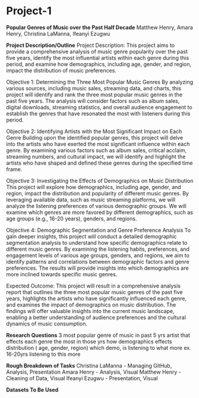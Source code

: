 # Project-1

**Popular Genres of Music over the Past Half Decade**
Matthew Henry, Amara Henry, Christina LaManna, Ifeanyi Ezugwu

**Project Description/Outline**
Project Description:
This project aims to provide a comprehensive analysis of music genre popularity over the past five years, identify the most influential artists within each genre during this period, and examine how demographics, including age, gender, and region, impact the distribution of music preferences.

Objective 1: Determining the Three Most Popular Music Genres
By analyzing various sources, including music sales, streaming data, and charts, this project will identify and rank the three most popular music genres in the past five years. The analysis will consider factors such as album sales, digital downloads, streaming statistics, and overall audience engagement to establish the genres that have resonated the most with listeners during this period.

Objective 2: Identifying Artists with the Most Significant Impact on Each Genre
Building upon the identified popular genres, this project will delve into the artists who have exerted the most significant influence within each genre. By examining various factors such as album sales, critical acclaim, streaming numbers, and cultural impact, we will identify and highlight the artists who have shaped and defined these genres during the specified time frame.

Objective 3: Investigating the Effects of Demographics on Music Distribution
This project will explore how demographics, including age, gender, and region, impact the distribution and popularity of different music genres. By leveraging available data, such as music streaming platforms, we will analyze the listening preferences of various demographic groups. We will examine which genres are more favored by different demographics, such as age groups (e.g., 16-20 years), genders, and regions.

Objective 4: Demographic Segmentation and Genre Preference Analysis
To gain deeper insights, this project will conduct a detailed demographic segmentation analysis to understand how specific demographics relate to different music genres. By examining the listening habits, preferences, and engagement levels of various age groups, genders, and regions, we aim to identify patterns and correlations between demographic factors and genre preferences. The results will provide insights into which demographics are more inclined towards specific music genres.

Expected Outcome:
This project will result in a comprehensive analysis report that outlines the three most popular music genres of the past five years, highlights the artists who have significantly influenced each genre, and examines the impact of demographics on music distribution. The findings will offer valuable insights into the current music landscape, enabling a better understanding of audience preferences and the cultural dynamics of music consumption.

**Research Questions**
3 most popular genre of music in past 5 yrs
artist that effects each genre the most in those yrs
how demographics effects distribution ( age, gender, region)
  which demo, is listening to what more
    ex. 16-20yrs listening to this more
    
**Rough Breakdown of Tasks**
Christina LaManna - Managing GitHub, Analysis, Presentation
Amara Henry - Analysis, Visual
Matthew Henry - Cleaning of Data, Visual
Ifeanyi Ezugwu - Presentation, Visual

**Datasets To Be Used**
